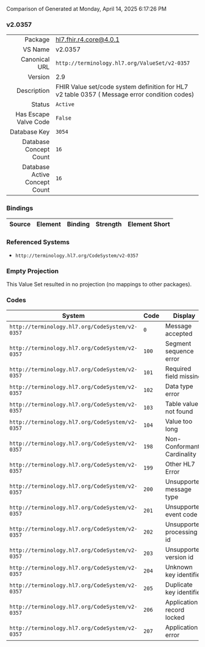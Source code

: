 Comparison of 
Generated at Monday, April 14, 2025 6:17:26 PM

### v2.0357

|      |     |
| ---: | --- |
| Package | hl7.fhir.r4.core@4.0.1 |
| VS Name | v2.0357 |
| Canonical URL | `http://terminology.hl7.org/ValueSet/v2-0357` |
| Version | 2.9 |
| Description | FHIR Value set/code system definition for HL7 v2 table 0357 ( Message error condition  codes) |
| Status | `Active` |
| Has Escape Valve Code | `False` |
| Database Key | `3054` |
| Database Concept Count | `16` |
| Database Active Concept Count | `16` |
### Bindings

| Source | Element | Binding | Strength | Element Short |
| ------ | ------- | ------- | -------- | ------------- |

### Referenced Systems

* `http://terminology.hl7.org/CodeSystem/v2-0357`
### Empty Projection

This Value Set resulted in no projection (no mappings to other packages).

### Codes

| System | Code | Display |
| ------ | ---- | ------- |
| `http://terminology.hl7.org/CodeSystem/v2-0357` | `0` | Message accepted |
| `http://terminology.hl7.org/CodeSystem/v2-0357` | `100` | Segment sequence error |
| `http://terminology.hl7.org/CodeSystem/v2-0357` | `101` | Required field missing |
| `http://terminology.hl7.org/CodeSystem/v2-0357` | `102` | Data type error |
| `http://terminology.hl7.org/CodeSystem/v2-0357` | `103` | Table value not found |
| `http://terminology.hl7.org/CodeSystem/v2-0357` | `104` | Value too long |
| `http://terminology.hl7.org/CodeSystem/v2-0357` | `198` | Non-Conformant Cardinality |
| `http://terminology.hl7.org/CodeSystem/v2-0357` | `199` | Other HL7 Error |
| `http://terminology.hl7.org/CodeSystem/v2-0357` | `200` | Unsupported message type |
| `http://terminology.hl7.org/CodeSystem/v2-0357` | `201` | Unsupported event code |
| `http://terminology.hl7.org/CodeSystem/v2-0357` | `202` | Unsupported processing id |
| `http://terminology.hl7.org/CodeSystem/v2-0357` | `203` | Unsupported version id |
| `http://terminology.hl7.org/CodeSystem/v2-0357` | `204` | Unknown key identifier |
| `http://terminology.hl7.org/CodeSystem/v2-0357` | `205` | Duplicate key identifier |
| `http://terminology.hl7.org/CodeSystem/v2-0357` | `206` | Application record locked |
| `http://terminology.hl7.org/CodeSystem/v2-0357` | `207` | Application error |
